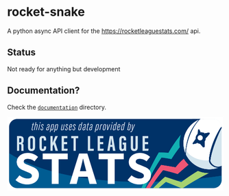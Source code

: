 # rocket-snake
A python async API client for the https://rocketleaguestats.com/ api.

## Status
Not ready for anything but development

## Documentation?
Check the [`documentation`](documentation) directory.


![This app uses data provided by Rocket League Stats.](misc/rls_partner_horizontal_large.png)